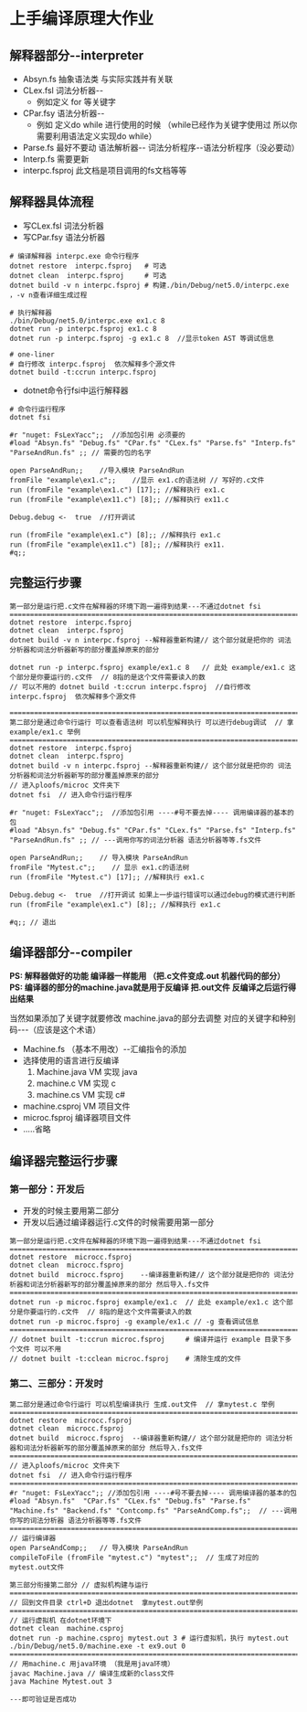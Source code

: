# 上手编译原理大作业

## 解释器部分--interpreter

+ Absyn.fs    抽象语法类 与实际实践并有关联 
+ CLex.fsl    词法分析器--
	+ 例如定义 for 等关键字
+ CPar.fsy   语法分析器--
	+ 例如 定义do while 进行使用的时候 （while已经作为关键字使用过 所以你需要利用语法定义实现do while）
+ Parse.fs  最好不要动 语法解析器-- 词法分析程序--语法分析程序（没必要动）
+ Interp.fs 需要更新
+ interpc.fsproj 此文档是项目调用的fs文档等等 


## 解释器具体流程
+ 写CLex.fsl 词法分析器
+ 写CPar.fsy 语法分析器

```
# 编译解释器 interpc.exe 命令行程序 
dotnet restore  interpc.fsproj   # 可选
dotnet clean  interpc.fsproj     # 可选
dotnet build -v n interpc.fsproj # 构建./bin/Debug/net5.0/interpc.exe ，-v n查看详细生成过程

# 执行解释器
./bin/Debug/net5.0/interpc.exe ex1.c 8
dotnet run -p interpc.fsproj ex1.c 8
dotnet run -p interpc.fsproj -g ex1.c 8  //显示token AST 等调试信息

# one-liner 
# 自行修改 interpc.fsproj  依次解释多个源文件
dotnet build -t:ccrun interpc.fsproj 
```
+ dotnet命令行fsi中运行解释器
```
# 命令行运行程序
dotnet fsi 

#r "nuget: FsLexYacc";;  //添加包引用 必须要的
#load "Absyn.fs" "Debug.fs" "CPar.fs" "CLex.fs" "Parse.fs" "Interp.fs" "ParseAndRun.fs" ;; // 需要的包的名字

open ParseAndRun;;    //导入模块 ParseAndRun
fromFile "example\ex1.c";;    //显示 ex1.c的语法树 // 写好的.c文件
run (fromFile "example\ex1.c") [17];; //解释执行 ex1.c
run (fromFile "example\ex11.c") [8];; //解释执行 ex11.c

Debug.debug <-  true  //打开调试

run (fromFile "example\ex1.c") [8];; //解释执行 ex1.c
run (fromFile "example\ex11.c") [8];; //解释执行 ex11.
#q;;
```
## 完整运行步骤
```
第一部分是运行把.c文件在解释器的环境下跑一遍得到结果---不通过dotnet fsi
=======================================================================
dotnet restore  interpc.fsproj   
dotnet clean  interpc.fsproj     
dotnet build -v n interpc.fsproj --解释器重新构建// 这个部分就是把你的 词法分析器和词法分析器新写的部分覆盖掉原来的部分

dotnet run -p interpc.fsproj example/ex1.c 8   // 此处 example/ex1.c 这个部分是你要运行的.c文件  // 8指的是这个文件需要读入的数
// 可以不用的 dotnet build -t:ccrun interpc.fsproj  //自行修改 interpc.fsproj  依次解释多个源文件

=======================================================================
第二部分是通过命令行运行 可以查看语法树 可以机型解释执行 可以进行debug调试  // 拿example/ex1.c 举例 
=======================================================================
dotnet restore  interpc.fsproj   
dotnet clean  interpc.fsproj     
dotnet build -v n interpc.fsproj --解释器重新构建// 这个部分就是把你的 词法分析器和词法分析器新写的部分覆盖掉原来的部分
// 进入ploofs/microc 文件夹下
dotnet fsi  // 进入命令行运行程序

#r "nuget: FsLexYacc";;  //添加包引用 ----#号不要去掉---- 调用编译器的基本的包
#load "Absyn.fs" "Debug.fs" "CPar.fs" "CLex.fs" "Parse.fs" "Interp.fs" "ParseAndRun.fs" ;; // ---调用你写的词法分析器 语法分析器等等.fs文件

open ParseAndRun;;    // 导入模块 ParseAndRun
fromFile "Mytest.c";;    // 显示 ex1.c的语法树
run (fromFile "Mytest.c") [17];; //解释执行 ex1.c

Debug.debug <-  true  //打开调试 如果上一步运行错误可以通过debug的模式进行判断
run (fromFile "example\ex1.c") [8];; //解释执行 ex1.c

#q;; // 退出
```





## 编译器部分--compiler 

**PS: 解释器做好的功能 编译器一样能用  （把.c文件变成.out 机器代码的部分）**
**PS: 编译器的部分的machine.java就是用于反编译 把.out文件 反编译之后运行得出结果**

当然如果添加了关键字就要修改 machine.java的部分去调整 对应的关键字和种别码---（应该是这个术语）

+ Machine.fs （基本不用改）--汇编指令的添加
+ 选择使用的语言进行反编译
	1. Machine.java                    VM 实现 java
	2. machine.c                          VM 实现 c 
	3. machine.cs                  VM 实现 c#
+ machine.csproj                           VM 项目文件
+ microc.fsproj 编译器项目文件
+ .....省略

## 编译器完整运行步骤 

### 第一部分：开发后 
+ 开发的时候主要用第二部分
+ 开发以后通过编译器运行.c文件的时候需要用第一部分
```
第一部分是运行把.c文件在解释器的环境下跑一遍得到结果---不通过dotnet fsi
=======================================================================
dotnet restore  microcc.fsproj    
dotnet clean  microcc.fsproj   
dotnet build  microcc.fsproj    --编译器重新构建// 这个部分就是把你的 词法分析器和词法分析器新写的部分覆盖掉原来的部分 然后导入.fs文件
=======================================================================
dotnet run -p microc.fsproj example/ex1.c  // 此处 example/ex1.c 这个部分是你要运行的.c文件  // 8指的是这个文件需要读入的数
dotnet run -p microc.fsproj -g example/ex1.c // -g 查看调试信息
=======================================================================
// dotnet built -t:ccrun microc.fsproj     # 编译并运行 example 目录下多个文件 可以不用
// dotnet built -t:cclean microc.fsproj    # 清除生成的文件
```

### 第二、三部分：开发时
```
第二部分是通过命令行运行 可以机型编译执行 生成.out文件  // 拿mytest.c 举例 
=======================================================================
dotnet restore  microcc.fsproj    
dotnet clean  microcc.fsproj   
dotnet build  microcc.fsproj  --编译器重新构建// 这个部分就是把你的 词法分析器和词法分析器新写的部分覆盖掉原来的部分 然后导入.fs文件
=======================================================================
// 进入ploofs/microc 文件夹下
dotnet fsi  // 进入命令行运行程序
=======================================================================
#r "nuget: FsLexYacc";; //添加包引用 ----#号不要去掉---- 调用编译器的基本的包
#load "Absyn.fs"  "CPar.fs" "CLex.fs" "Debug.fs" "Parse.fs" "Machine.fs" "Backend.fs" "Contcomp.fs" "ParseAndComp.fs";;  // ---调用你写的词法分析器 语法分析器等等.fs文件
=======================================================================
// 运行编译器
open ParseAndComp;;   // 导入模块 ParseAndRun
compileToFile (fromFile "mytest.c") "mytest";;  // 生成了对应的mytest.out文件

```



```
第三部分衔接第二部分 // 虚拟机构建与运行
=======================================================================
// 回到文件目录 ctrl+D 退出dotnet  拿mytest.out举例 
=======================================================================
// 运行虚拟机 在dotnet环境下
dotnet clean  machine.csproj
dotnet run -p machine.csproj mytest.out 3 # 运行虚拟机，执行 mytest.out
./bin/Debug/net5.0/machine.exe -t ex9.out 0 
=======================================================================
// 用machine.c 用java环境 （我是用java环境）
javac Machine.java // 编译生成新的class文件
java Machine Mytest.out 3

---即可验证是否成功

```

